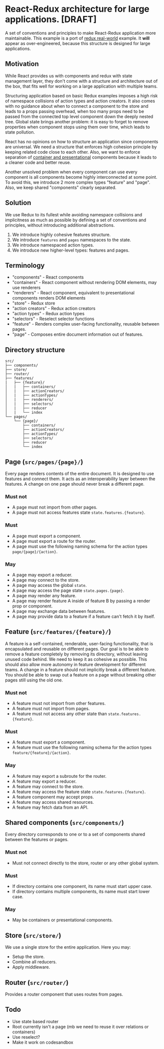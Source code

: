 # React-Redux architecture for large applications. [DRAFT]

A set of conventions and principles to make React-Redux application more maintainable. This example is a port of [redux real-world](https://github.com/reduxjs/redux/blob/master/examples/real-world/) example. It **will** appear as over-engineered, because this structure is designed for large applications.

## Motivation

While React provides us with components and redux with state management layer, they don't come with a structure and architecture out of the box, that fits well for working on a large application with multiple teams.

Structuring application based on basic Redux examples imposes a high risk of namespace collisions of action types and action creators. It also comes with no guidance about when to connect a component to the store and leads to a props passing overhead, when too many props need to be passed from the connected top level component down the deeply nested tree. Global state brings another problem: it is easy to forget to remove properties when component stops using them over time, which leads to state pollution.

React has no opinions on how to structure an application since components are universal. We need a structure that enforces high cohesion principle by keeping related code close to each other. Also, we want to enforce separation of [container and presentational](https://medium.com/@dan_abramov/smart-and-dumb-components-7ca2f9a7c7d0) components because it leads to a cleaner code and better reuse.

Another unsolved problem when every component can use every component is all components become highly interconnected at some point. To avoid this, we introduce 2 more complex types "feature" and "page". Also, we keep shared "components" clearly separated.

## Solution

We use Redux to its fullest while avoiding namespace collisions and implicitness as much as possible by defining a set of conventions and principles, without introducing additional abstractions.

1.  We introduce highly cohesive features structure.
1.  We introduce `features` and `pages` namespaces to the state.
1.  We introduce namespaced action types.
1.  We introduce new higher-level types: features and pages.

## Terminology

- "components" - React components
- "containers" - React component without rendering DOM elements, may use renderers
- "renderers" - React component, equivalent to presentational components renders DOM elements
- "store" - Redux store
- "action creators" - Redux action creators
- "action types" - Redux action types
- "selectors" - Reselect selector functions
- "feature" - Renders complex user-facing functionality, reusable between pages.
- "page" - Composes entire document information out of features.

## Directory structure

```
src/
├── components/
├── store/
├── router/
├── features/
|   ├── {feature}/
│   |   ├── containers/
│   |   ├── actionCreators/
│   |   ├── actionTypes/
│   |   ├── renderers/
│   |   ├── selectors/
│   |   ├── reducer
│   |   └── index
└── pages/
    └── {page}/
        ├── containers/
        ├── actionCreators/
        ├── actionTypes/
        ├── selectors/
        ├── reducer
        └── index
```

## Page (`src/pages/{page}/`)

Every page renders contents of the entire document. It is designed to use features and connect them. It acts as an interoperability layer between the features. A change on one page should never break a different page.

### Must not

- A page must not import from other pages.
- A page must not access features state `state.features.{feature}`.

### Must

- A page must export a component.
- A page must export a route for the router.
- A page must use the following naming schema for the action types `page/{page}/{action}`.

### May

- A page may export a reducer.
- A page may connect to the store.
- A page may access the global `state`.
- A page may access the page state `state.pages.{page}`.
- A page may render any feature.
- A page may render feature A inside of feature B by passing a render prop or component.
- A page may exchange data between features.
- A page may provide data to a feature if a feature can't fetch it by itself.

## Feature (`src/features/{feature}/`)

A feature is a self-contained, renderable, user-facing functionality, that is encapsulated and reusable on different pages. Our goal is to be able to remove a feature completely by removing its directory, without leaving unused code behind. We need to keep it as cohesive as possible. This should also allow more autonomy in feature development for different teams. A change in a feature should not implicitly break a different feature. You should be able to swap out a feature on a page without breaking other pages still using the old one.

### Must not

- A feature must not import from other features.
- A feature must not import from pages.
- A feature must not access any other state than `state.features.{feature}`.

### Must

- A feature must export a component.
- A feature must use the following naming schema for the action types `feature/{feature}/{action}`.

### May

- A feature may export a subroute for the router.
- A feature may export a reducer.
- A feature may connect to the store.
- A feature may access the feature state `state.features.{feature}`.
- A feature component may accept props.
- A feature may access shared resources.
- A feature may fetch data from an API.

## Shared components (`src/components/`)

Every directory corresponds to one or to a set of components shared between the features or pages.

### Must not

- Must not connect directly to the store, router or any other global system.

### Must

- If directory contains one component, its name must start upper case.
- If directory contains multiple components, its name must start lower case.

### May

- May be containers or presentational components.

## Store (`src/store/`)

We use a single store for the entire application. Here you may:

- Setup the store.
- Combine all reducers.
- Apply middleware.

## Router (`src/router/`)

Provides a router component that uses routes from pages.

## Todo

- Use state based router
- Root currently isn't a page (mb we need to reuse it over relations or containers)
- Use reselect?
- Make it work on codesandbox
